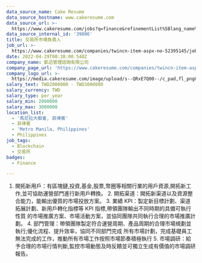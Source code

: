 ```yaml
---
data_source_name: Cake Resume
data_source_hostname: www.cakeresume.com
data_source_url: >-
  https://www.cakeresume.com/jobs?q=finance&refinementList%5Blang_name%5D%5B0%5D=English&refinementList%5Bsalary_type%5D=per_year&range%5Bsalary_range%5D%5Bmin%5D=1000000&page=3
data_source_internal_id: '39806'
title: 交易所市場負責人
job_url: >-
  https://www.cakeresume.com/companies/twincn-item-aspx-no-52395145/jobs/exchange-market-leader
date: 2022-04-29T08:38:00.548Z
company_name: 凱迅管理諮詢有限公司
company_page_url: 'https://www.cakeresume.com/companies/twincn-item-aspx-no-52395145'
company_logo_url: >-
  https://media.cakeresume.com/image/upload/s--QRxE7Q00--/c_pad,fl_png8,h_200,w_200/v1628148403/u5ix4yh5vz6pgq1laudf.png
salary_text: TWD2000000 - TWD3000000
salary_currency: TWD
salary_type: per_year
salary_min: 2000000
salary_max: 3000000
location_list:
  - '馬尼拉大都會, 菲律賓'
  - 菲律賓
  - 'Metro Manila, Philippines'
  - Philippines
job_tags:
  - Blockchain
  - 交易所
badges:
  - Finance

---
```


1. 開拓新用戶：有區塊鏈,投資,基金,股票,幣圈等相關行業的用戶資源,開拓新工作,並可協助運營部門進行新用戶轉換。 2. 開拓渠道：開拓新渠道以及資源整合能力，能輸出優質的市場投放方案。 3. 業績 KPI：製定新目標計劃、渠道拓展計劃、新用戶轉化指標等 KPI 指標,帶領團隊輸出不同時期的具備可執行性質 的市場推廣方案、市場活動方案，並協同團隊共同執行合理的市場推廣計劃。 4. 部門管理：帶領團隊製定符合運營周期、產品周期的合理市場規劃並執行;優化流程、提升效率，協同不同部門完成 所有市場計劃，完成基礎員工無法完成的工作，推動所有市場工作按照市場節奏積極執行 5. 市場調研：給予合理的市場行情判斷,監控市場動態及時反饋並可獨立生成有價值的市場調研報告。